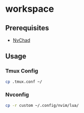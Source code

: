 # workspace

## Prerequisites

- [NvChad](https://nvchad.com/docs/quickstart/install)

## Usage

### Tmux Config

```sh
cp .tmux.conf ~/ 
```

### Nvconfig

```sh
cp -r custom ~/.config/nvim/lua/
```

